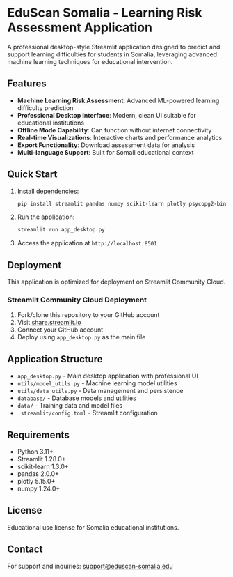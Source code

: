 # EduScan Somalia - Learning Risk Assessment Application

A professional desktop-style Streamlit application designed to predict and support learning difficulties for students in Somalia, leveraging advanced machine learning techniques for educational intervention.

## Features

- **Machine Learning Risk Assessment**: Advanced ML-powered learning difficulty prediction
- **Professional Desktop Interface**: Modern, clean UI suitable for educational institutions
- **Offline Mode Capability**: Can function without internet connectivity
- **Real-time Visualizations**: Interactive charts and performance analytics
- **Export Functionality**: Download assessment data for analysis
- **Multi-language Support**: Built for Somali educational context

## Quick Start

1. Install dependencies:
   ```bash
   pip install streamlit pandas numpy scikit-learn plotly psycopg2-binary sqlalchemy
   ```

2. Run the application:
   ```bash
   streamlit run app_desktop.py
   ```

3. Access the application at `http://localhost:8501`

## Deployment

This application is optimized for deployment on Streamlit Community Cloud.

### Streamlit Community Cloud Deployment

1. Fork/clone this repository to your GitHub account
2. Visit [share.streamlit.io](https://share.streamlit.io)
3. Connect your GitHub account
4. Deploy using `app_desktop.py` as the main file

## Application Structure

- `app_desktop.py` - Main desktop application with professional UI
- `utils/model_utils.py` - Machine learning model utilities
- `utils/data_utils.py` - Data management and persistence
- `database/` - Database models and utilities
- `data/` - Training data and model files
- `.streamlit/config.toml` - Streamlit configuration

## Requirements

- Python 3.11+
- Streamlit 1.28.0+
- scikit-learn 1.3.0+
- pandas 2.0.0+
- plotly 5.15.0+
- numpy 1.24.0+

## License

Educational use license for Somalia educational institutions.

## Contact

For support and inquiries: support@eduscan-somalia.edu